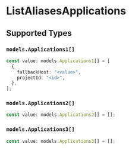 # ListAliasesApplications


## Supported Types

### `models.Applications1[]`

```typescript
const value: models.Applications1[] = [
  {
    fallbackHost: "<value>",
    projectId: "<id>",
  },
];
```

### `models.Applications2[]`

```typescript
const value: models.Applications2[] = [];
```

### `models.Applications3[]`

```typescript
const value: models.Applications3[] = [];
```

